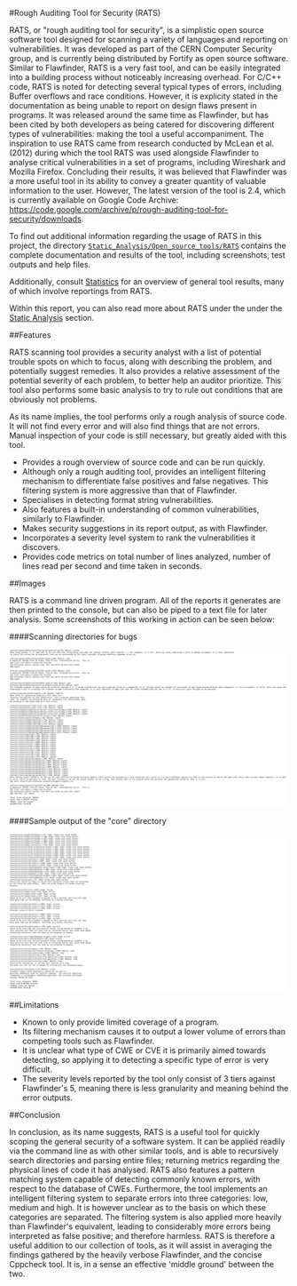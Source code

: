 
#Rough Auditing Tool for Security (RATS)

RATS, or "rough auditing tool for security", is a simplistic open source software tool designed for scanning a variety of languages and reporting on vulnerabilities. It was developed as part of the CERN Computer Security group, and is currently being distributed by Fortify as open source software. Similar to Flawfinder, RATS is a very fast tool, and can be easily integrated into a building process without noticeably increasing overhead. For C/C++ code, RATS is noted for detecting several typical types of errors, including Buffer overflows and race conditions. However, it is explicity stated in the documentation as being unable to report on design flaws present in programs. It was released around the same time as Flawfinder, but has been cited by both developers as being catered for discovering different types of vulnerabilities: making the tool a useful accompaniment. The inspiration to use RATS came from research conducted by McLean et al. (2012) during which the tool RATS was used alongside Flawfinder to analyse critical vulnerabilities in a set of programs, including Wireshark and Mozilla Firefox. Concluding their results, it was believed that Flawfinder was a more useful tool in its ability to convey a greater quantity of valuable information to the user. However,  The latest version of the tool is 2.4, which is currently available on Google Code Archive: https://code.google.com/archive/p/rough-auditing-tool-for-security/downloads. 

To find out additional information regarding the usage of RATS in this project, the directory <a href = "Static_Analysis/Open_source_tools/RATS">`Static_Analysis/Open_source_tools/RATS`</a> contains the complete documentation and results of the tool, including screenshots, test outputs and help files.

Additionally, consult <a href = "/Statistics/">Statistics</a> for an overview of general tool results, many of which involve reportings from RATS. 

Within this report, you can also read more about RATS under the under the [Static Analysis](#static-analysis) section.

##Features 

RATS scanning tool provides a security analyst with a list of potential trouble spots on which to focus, along with describing the problem, and potentially suggest remedies. It also provides a relative assessment of the potential severity of each problem, to better help an auditor prioritize. This tool also performs some basic analysis to try to rule out conditions that are obviously not problems.

As its name implies, the tool performs only a rough analysis of source code. It will not find every error and will also find things that are not errors. Manual inspection of your code is still necessary, but greatly aided with this tool.

* Provides a rough overview of source code and can be run quickly.
* Although only a rough auditing tool, provides an intelligent filtering mechanism to differentiate false positives and false negatives. This filtering system is more aggressive than that of Flawfinder.
* Specialises in detecting format string vulnerabilities.
* Also features a built-in understanding of common vulnerabilities, similarly to Flawfinder.
* Makes security suggestions in its report output, as with Flawfinder.
* Incorporates a severity level system to rank the vulnerabilities it discovers.
* Provides code metrics on total number of lines analyzed, number of lines read per second and time taken in seconds.

##Images

RATS is a command line driven program. All of the reports it generates are then printed to the console, but can also be piped to a text file for later analysis. Some screenshots of this working in action can be seen below:

####Scanning directories for bugs

![Total Errors](Images/RATS_run1.png)

####Sample output of the "core" directory

![Total Errors](Images/RATS_output1.png)

##Limitations

* Known to only provide limited coverage of a program.
* Its filtering mechanism causes it to output a lower volume of errors than competing tools such as Flawfinder.
* It is unclear what type of CWE or CVE it is primarily aimed towards detecting, so applying it to detecting a specific type of error is very difficult.
* The severity levels reported by the tool only consist of 3 tiers against Flawfinder's 5, meaning there is less granularity and meaning behind the error outputs. 

##Conclusion

In conclusion, as its name suggests, RATS is a useful tool for quickly scoping the general security of a software system. It can be applied readily via the command line as with other similar tools, and is able to recursively search directories and parsing entire files; returning metrics regarding the physical lines of code it has analysed. RATS also features a pattern matching system capable of detecting commonly known errors, with respect to the database of CWEs. Furthermore, the tool implements an intelligent filtering system to separate errors into three categories: low, medium and high. It is however unclear as to the basis on which these categories are separated. The filtering system is also applied more heavily than Flawfinder's equivalent, leading to considerably more errors being interpreted as false positive; and therefore harmless. RATS is therefore a useful addition to our collection of tools, as it will assist in averaging the findings gathered by the heavily verbose Flawfinder, and the concise Cppcheck tool. It is, in a sense an effective 'middle ground' between the two. 